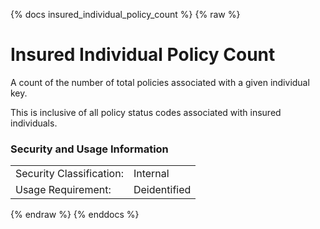 {% docs insured_individual_policy_count %}
{% raw %}

# Insured Individual Policy Count
A count of the number of total policies associated with a given individual key.

This is inclusive of all policy status codes associated with insured individuals.

### Security and Usage Information
|    |    |
|---|---|
|Security Classification:|Internal|
|Usage Requirement:| Deidentified |

{% endraw %}
{% enddocs %}
